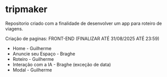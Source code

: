 # tripmaker
Repositorio criado com a finalidade de desenvolver um app para roteiro de viagens.


Criação de paginas: FRONT-END (FINALIZAR ATÉ 31/08/2025 ATÉ 23:59)

* Home - Guilherme
* Anuncie seu Espaço - Braghe
* Roteiro - Guilherme
* Interação com a IA - Braghe (exceção de data)
* Modal - Guilherme

